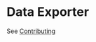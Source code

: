 # Data Exporter

See [Contributing](https://raw.github.com/owncloud/data_exporter/master/.github/CONTRIBUTING.md)

